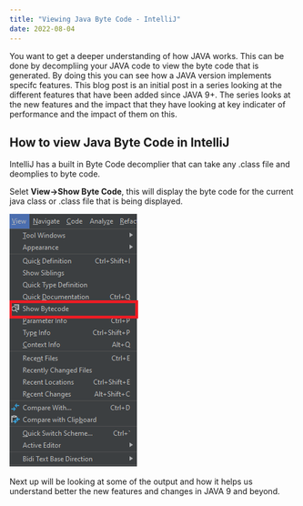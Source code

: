```yaml
---
title: "Viewing Java Byte Code - IntelliJ"
date: 2022-08-04
---
```


You want to get a deeper understanding of how JAVA works.  This can be done by decompliing your JAVA code to view the byte code that is generated. By doing this
you can see how a JAVA version implements specifc features.  This blog post is an initial post in a series looking at the different features that have been added 
since JAVA 9+.  The series looks at the new features and the impact that they have looking at key indicater of performance and the impact of them on this.

## How to view Java Byte Code in IntelliJ

IntelliJ has a built in Byte Code decomplier that can take any .class file and deomplies to byte code.

Selet **View->Show Byte Code**, this will display the byte code for the current java class or .class file that is being displayed.

![View Byte Code in IntelliJ](https://github.com/lfc-one/ramberlings/blob/main/images/view_byte_code.png?raw=true)

Next up will be looking at some of the output and how it helps us understand better the new features and changes in JAVA 9 and beyond.
